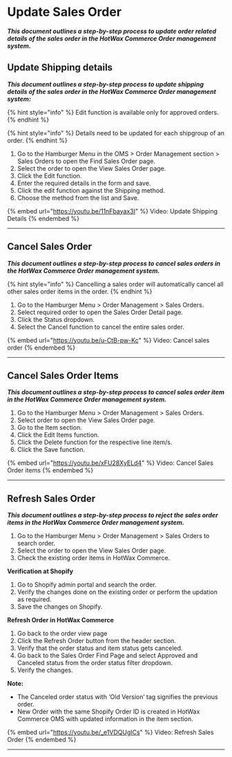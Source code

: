 
# Update Sales Order 
_**This document outlines a step-by-step process to update order related details of the sales order in the HotWax Commerce Order management system.**_

## Update Shipping details

_**This document outlines a step-by-step process to update shipping details of the sales order in the HotWax Commerce Order management system:**_

{% hint style="info" %}
Edit function is available only for approved orders.
{% endhint %}

{% hint style="info" %}
Details need to be updated for each shipgroup of an order.
{% endhint %}

1. Go to  the Hamburger Menu in the OMS > Order Management section > Sales Orders to open the Find Sales Order page.
2. Select the order to open the View Sales Order page.
3. Click the Edit function.
4. Enter the required details in the form and save.
5. Click the edit function against the Shipping method.
6. Choose the method from the list and Save.

{% embed url="https://youtu.be/11nFbayax3I" %}
Video: Update Shipping Details
{% endembed %}

---

## Cancel Sales Order

_**This document outlines a step-by-step process to cancel sales orders in the HotWax Commerce Order management system.**_

{% hint style="info" %}
Cancelling a sales order will automatically cancel all other sales order items in the order.
{% endhint %}

1. Go to the Hamburger Menu > Order Management > Sales Orders.&#x20;
2. Select required order to open the Sales Order Detail page.
3. Click the Status dropdown.&#x20;
4. Select the Cancel function to cancel the entire sales order.&#x20;

{% embed url="https://youtu.be/u-CtB-pw-Kc" %}
Video: Cancel sales order
{% endembed %}

---

## Cancel Sales Order Items

_**This document outlines a step-by-step process to cancel sales order item in the HotWax Commerce Order management system.**_

1. Go to the Hamburger Menu > Order Management > Sales Orders.&#x20;
2. Select order to open the View Sales Order page.
3. Go to the Item section.&#x20;
4. Click the Edit Items function.
5. Click the Delete function for  the respective line item/s.
6. Click the Save function.

{% embed url="https://youtu.be/xFU28XyELd4" %}
Video: Cancel Sales Order items
{% endembed %}

---

## Refresh Sales Order

_**This document outlines a step-by-step process to reject the sales order items in the HotWax Commerce Order management system.**_

1. Go to the Hamburger Menu > Order Management > Sales Orders to search order.
2. Select the order to open the View Sales Order page.
3. Check the existing order items in HotWax Commerce.

**Verification at Shopify**

1. Go to Shopify admin portal and search the order.&#x20;
2. Verify the changes done on the existing order or perform the updation as required.&#x20;
3. Save the changes on Shopify.

**Refresh Order in HotWax Commerce**

1. Go back to the order view page
2. Click the Refresh Order button from the header section.&#x20;
3. Verify that the order status and item status gets canceled.
4. Go back to the Sales Order Find Page and select Approved and Canceled status from the order status filter dropdown.
5. Verify the changes.

**Note:**&#x20;

* The Canceled order status with  ‘Old Version’ tag signifies the previous order.
* New Order with the same Shopify Order ID is created in HotWax Commerce OMS with updated information in the item section.&#x20;

{% embed url="https://youtu.be/_e1VDQUgICs" %}
Video: Refresh Sales Order
{% endembed %}

---